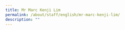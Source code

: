 ```yaml
---
title: Mr Marc Kenji Lim
permalink: /about/staff/english/mr-marc-kenji-lim/
description: ""
---
```

